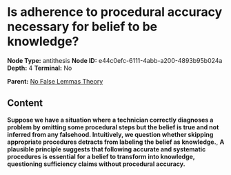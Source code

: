 # Is adherence to procedural accuracy necessary for belief to be knowledge?

**Node Type:** antithesis
**Node ID:** e44c0efc-6111-4abb-a200-4893b95b024a
**Depth:** 4
**Terminal:** No

**Parent:** [No False Lemmas Theory](no-false-lemmas-theory-synthesis-884b146f-cb74-4d36-9504-4541ef9602c6.md)

## Content

**Suppose we have a situation where a technician correctly diagnoses a problem by omitting some procedural steps but the belief is true and not inferred from any falsehood. Intuitively, we question whether skipping appropriate procedures detracts from labeling the belief as knowledge.**, **A plausible principle suggests that following accurate and systematic procedures is essential for a belief to transform into knowledge, questioning sufficiency claims without procedural accuracy.**
